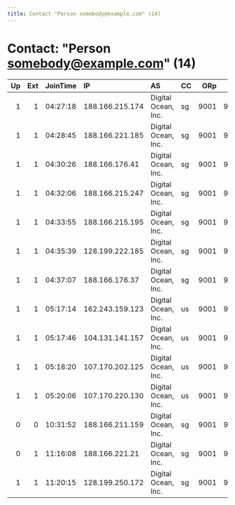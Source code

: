 ```yaml
---
title: Contact "Person somebody@example.com" (14)
---
```


# Contact: "Person somebody@example.com" (14)

|   Up |   Ext | JoinTime   | IP              | AS                  | CC   |   ORp |   Dirp | OS    | Version   | Nickname           |   eFamMembers |
|-----:|------:|:-----------|:----------------|:--------------------|:-----|------:|-------:|:------|:----------|:-------------------|--------------:|
|    1 |     1 | 04:27:18   | 188.166.215.174 | Digital Ocean, Inc. | sg   |  9001 |   9030 | Linux | 0.2.5.14  | DebianTorNodesgp10 |             1 |
|    1 |     1 | 04:28:45   | 188.166.221.185 | Digital Ocean, Inc. | sg   |  9001 |   9030 | Linux | 0.2.5.14  | DebianTorNodesgp9  |             1 |
|    1 |     1 | 04:30:26   | 188.166.176.41  | Digital Ocean, Inc. | sg   |  9001 |   9030 | Linux | 0.2.5.14  | DebianTorNodesgp7  |             1 |
|    1 |     1 | 04:32:06   | 188.166.215.247 | Digital Ocean, Inc. | sg   |  9001 |   9030 | Linux | 0.2.5.14  | DebianTorNodesgp6  |             1 |
|    1 |     1 | 04:33:55   | 188.166.215.195 | Digital Ocean, Inc. | sg   |  9001 |   9030 | Linux | 0.2.5.14  | DebianTorNodesgp5  |             1 |
|    1 |     1 | 04:35:39   | 128.199.222.185 | Digital Ocean, Inc. | sg   |  9001 |   9030 | Linux | 0.2.5.14  | DebianTorNodesgp4  |             1 |
|    1 |     1 | 04:37:07   | 188.166.176.37  | Digital Ocean, Inc. | sg   |  9001 |   9030 | Linux | 0.2.5.14  | DebianTorNodesgp3  |             1 |
|    1 |     1 | 05:17:14   | 162.243.159.123 | Digital Ocean, Inc. | us   |  9001 |   9030 | Linux | 0.2.5.14  | DebianTorNodeSFO8  |             1 |
|    1 |     1 | 05:17:46   | 104.131.141.157 | Digital Ocean, Inc. | us   |  9001 |   9030 | Linux | 0.2.5.14  | DebianTorNodeSFO7  |             1 |
|    1 |     1 | 05:18:20   | 107.170.202.125 | Digital Ocean, Inc. | us   |  9001 |   9030 | Linux | 0.2.5.14  | DebianTorNodeSFO6  |             1 |
|    1 |     1 | 05:20:06   | 107.170.220.130 | Digital Ocean, Inc. | us   |  9001 |   9030 | Linux | 0.2.5.14  | DebianTorNodeSFO3  |             1 |
|    0 |     0 | 10:31:52   | 188.166.211.159 | Digital Ocean, Inc. | sg   |  9001 |   9030 | Linux | 0.2.5.14  | DebianTorNode      |             1 |
|    0 |     1 | 11:16:08   | 188.166.221.21  | Digital Ocean, Inc. | sg   |  9001 |   9030 | Linux | 0.2.5.14  | DebianTorNodesgp8  |             1 |
|    1 |     1 | 11:20:15   | 128.199.250.172 | Digital Ocean, Inc. | sg   |  9001 |   9030 | Linux | 0.2.5.14  | DebianTorNodesgp2  |             1 |

